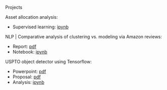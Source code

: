 Projects

Asset allocation analysis: 
- Supervised learning: [ipynb](https://github.com/blazecolby/Thinkful/blob/master/Unit%203.%20Deeper%20into%20Supervised%20Learning/Capstone/AssetAllocation.ipynb)

NLP | Comparative analysis of clustering vs. modeling via Amazon reviews:
- Report: [pdf](https://github.com/blazecolby/Thinkful/blob/master/Unit%204.%20Unsupervised%20Learning/Capstone/capstone_report.pdf)
- Notebook: [ipynb](https://github.com/blazecolby/Thinkful/blob/master/Unit%204.%20Unsupervised%20Learning/Capstone/Unsupervised_Learning_Capstone.ipynb)

USPTO object detector using Tensorflow: 
- Powerpoint: [pdf](https://github.com/blazecolby/Thinkful/blob/master/Unit%207.%20Final%20Capstone/USPTO%20Object%20Detection.pdf)
- Proposal: [pdf](https://github.com/blazecolby/Thinkful/blob/master/Unit%207.%20Final%20Capstone/uspto_proposal.pdf)
- Analysis: [ipynb](https://github.com/blazecolby/Thinkful/blob/master/Unit%207.%20Final%20Capstone/uspto_analysis.ipynb)
